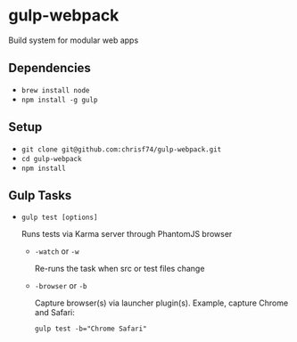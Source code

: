 # gulp-webpack
Build system for modular web apps

## Dependencies
* `brew install node`
* `npm install -g gulp`

## Setup
* `git clone git@github.com:chrisf74/gulp-webpack.git`
* `cd gulp-webpack`
* `npm install`

## Gulp Tasks
* `gulp test [options]`

	Runs tests via Karma server through PhantomJS browser

	* `-watch` or `-w`
	
		Re-runs the task when src or test files change

	* `-browser` or `-b`

		Capture browser(s) via launcher plugin(s). Example, capture Chrome and Safari:
	
		`gulp test -b="Chrome Safari"`
